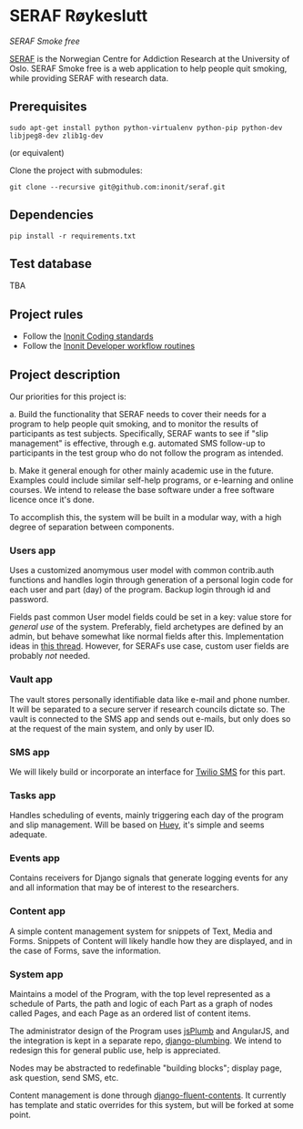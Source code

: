 # SERAF Røykeslutt
_SERAF Smoke free_

[SERAF](http://www.med.uio.no/klinmed/english/research/centres/seraf/) is the Norwegian Centre for Addiction Research at the University of Oslo. SERAF Smoke free is a web application to help people quit smoking, while providing SERAF with research data.

## Prerequisites

    sudo apt-get install python python-virtualenv python-pip python-dev libjpeg8-dev zlib1g-dev

(or equivalent)

Clone the project with submodules:

    git clone --recursive git@github.com:inonit/seraf.git

## Dependencies

    pip install -r requirements.txt

## Test database

TBA

## Project rules

- Follow the [Inonit Coding standards](http://inonit.no/media/Codingstandards.pdf)
- Follow the [Inonit Developer workflow routines](http://inonit.no/media/Developerworkflowroutines.pdf)

## Project description
Our priorities for this project is:

a. Build the functionality that SERAF needs to cover their needs for a program to help people quit smoking, and to monitor the results of participants as test subjects. Specifically, SERAF wants to see if "slip management" is effective, through e.g. automated SMS follow-up to participants in the test group who do not follow the program as intended.

b. Make it general enough for other mainly academic use in the future. Examples could include similar self-help programs, or e-learning and online courses. We intend to release the base software under a free software licence once it's done.

To accomplish this, the system will be built in a modular way, with a high degree of separation between components.

### Users app
Uses a customized anomymous user model with common contrib.auth functions and handles login through generation of a personal login code for each user and part (day) of the program. Backup login through id and password.

Fields past common User model fields could be set in a key: value store for *general use* of the system. Preferably, field archetypes are defined by an admin, but behave somewhat like normal fields after this. Implementation ideas in [this thread](https://github.com/inonit/seraf/issues/9). However, for SERAFs use case, custom user fields are probably *not* needed.

### Vault app
The vault stores personally identifiable data like e-mail and phone number. It will be separated to a secure server if research councils dictate so. The vault is connected to the SMS app and sends out e-mails, but only does so at the request of the main system, and only by user ID.

### SMS app
We will likely build or incorporate an interface for [Twilio SMS](http://www.twilio.com/) for this part.

### Tasks app
Handles scheduling of events, mainly triggering each day of the program and slip management. Will be based on [Huey](https://github.com/coleifer/huey), it's simple and seems adequate.

### Events app
Contains receivers for Django signals that generate logging events for any and all information that may be of interest to the researchers.

### Content app
A simple content management system for snippets of Text, Media and Forms. Snippets of Content will likely handle how they are displayed, and in the case of Forms, save the information.

### System app
Maintains a model of the Program, with the top level represented as a schedule of Parts, the path and logic of each Part as a graph of nodes called Pages, and each Page as an ordered list of content items. 

The administrator design of the Program uses [jsPlumb](http://jsplumbtoolkit.com/demo/statemachine/jquery.html) and AngularJS, and the integration is kept in a separate repo, [django-plumbing](https://github.com/inonit/django-plumbing). We intend to redesign this for general public use, help is appreciated.

Nodes may be abstracted to redefinable "building blocks"; display page, ask question, send SMS, etc.

Content management is done through [django-fluent-contents](https://github.com/edoburu/django-fluent-contents). It currently has template and static overrides for this system, but will be forked at some point.
